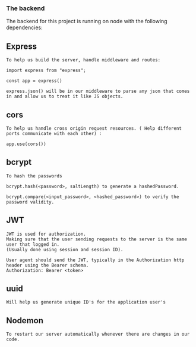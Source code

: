 ### The backend
  
  The backend for this project is running on node with the following dependencies:

  ## Express
    To help us build the server, handle middleware and routes:
    
    import express from "express";
    
    const app = express()
    
    express.json() will be in our middleware to parse any json that comes in and allow us to treat it like JS objects.
    
   ## cors
    To help us handle cross origin request resources. ( Help different ports communicate with each other) :
    
    app.use(cors())
        
   ## bcrypt
    To hash the passwords
    
    bcrypt.hash(<password>, saltLength) to generate a hashedPassword.
    
    bcrypt.compare(<input_password>, <hashed_password>) to verify the password validity.
    
   ## JWT
    JWT is used for authorization. 
    Making sure that the user sending requests to the server is the same user that logged in. 
    (Usually done using session and session ID).
    
    User agent should send the JWT, typically in the Authorization http header using the Bearer schema.
    Authorization: Bearer <token>

   ## uuid
    Will help us generate unique ID's for the application user's

   ## Nodemon
    To restart our server automatically whenever there are changes in our code.

